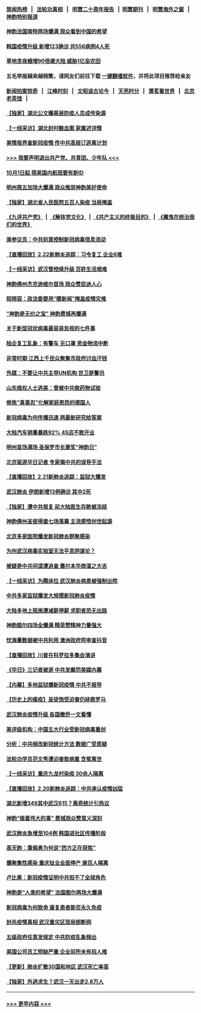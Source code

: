 #### [禁闻热榜](热点新闻.md?=0)  &nbsp;&nbsp;|&nbsp;&nbsp; [法轮功真相](https://github.com/gfw-breaker/truth/blob/master/README.md?=0) &nbsp;&nbsp;|&nbsp;&nbsp; [明慧二十周年报告](https://github.com/gfw-breaker/mh-reports/blob/master/README.md?=0) &nbsp;&nbsp;|&nbsp;&nbsp;[明慧期刊](https://github.com/gfw-breaker/mh-qikan) &nbsp;&nbsp;|&nbsp;&nbsp; [明慧海外之窗](https://github.com/gfw-breaker/mh-news/blob/master/README.md?=0) &nbsp;&nbsp;|&nbsp;&nbsp; [神韵特别报道](https://github.com/gfw-breaker/mh-news/blob/master/shenyun.md?=0)
#### [神韵法国南特两场爆满 观众看到中国的希望](../pages/nf4514/n11888918.md?t=02231831) 
#### [韩国疫情升级 新增123确诊 共556病例4人死](../pages/nf4514/n11888882.md?t=02231831) 
#### [草地贪夜蛾增90倍袭大陆 威胁1亿亩农田](../pages/nf4514/n11888493.md?t=02231831) 
#### 五毛举报越来越频繁，请网友们前往下载 [一键翻墙软件](https://github.com/gfw-breaker/ssr-accounts)，并将此项目推荐给亲友
#### [新闻拍案惊奇](https://github.com/gfw-breaker/banned-news/blob/master/pages/link4.md) &nbsp;&nbsp;|&nbsp;&nbsp; [江峰时刻](https://github.com/gfw-breaker/banned-news/blob/master/pages/link4.md) &nbsp;&nbsp;|&nbsp;&nbsp; [文昭谈古论今](https://github.com/gfw-breaker/banned-news/blob/master/pages/link4.md) &nbsp;&nbsp;|&nbsp;&nbsp; [天亮时分](https://github.com/gfw-breaker/banned-news/blob/master/pages/link4.md) &nbsp;&nbsp;|&nbsp;&nbsp; [萧茗看世界](https://github.com/gfw-breaker/banned-news/blob/master/pages/link4.md) &nbsp;&nbsp;|&nbsp;&nbsp; [北京老茶馆](https://github.com/gfw-breaker/banned-news/blob/master/pages/link4.md) &nbsp;&nbsp;|&nbsp;&nbsp; 
#### [【独家】湖北公文曝基层防疫人员成传染源](../pages/nf4514/n11887125.md?t=02231831) 
#### [【一线采访】湖北封村酿血案 家属述详情](../pages/nf4514/n11888368.md?t=02231831) 
#### [美情报界查新冠疫情 传中共高层订逃离计划](../pages/nf4514/n11888161.md?t=02231831) 
#### [>>> 我要声明退出共产党、共青团、少年队 <<<](https://github.com/begood0513/goodnews/blob/master/quit/letter.md) 
#### [10月1日起 搭美国内航班要有新ID](../pages/nf4514/n11888243.md?t=02231831) 
#### [明州周五加场大爆满 观众推崇神韵美好使命](../pages/nf4514/n11888062.md?t=02231831) 
#### [【独家】湖北省人民医院五百人染疫 当局掩盖](../pages/nf4514/n11888080.md?t=02231831) 
#### [《九评共产党》](https://github.com/begood0513/9ping.md/blob/master/README.md) &nbsp;|&nbsp; [《解体党文化》](../../../../jtdwh.md/blob/master/README.md)  &nbsp;|&nbsp; [《共产主义的终极目的》](../../../../gczydzjmd.md/blob/master/README.md) &nbsp;|&nbsp; [《魔鬼在统治我们的世界》](../../../../mgztzwmdsj.md/blob/master/README.md) 
#### [美参议员：中共刻意控制新冠病毒信息流动](../pages/nf4514/n11887949.md?t=02231831) 
#### [【直播回放】2.22新肺炎追踪：习令复工 企业6难](../pages/nf4514/n11887888.md?t=02231831) 
#### [【一线采访】武汉管控续升级 百姓生活艰难](../pages/nf4514/n11886970.md?t=02231831) 
#### [神韵佛州杰克逊维尔首场 观众赞启迪人心](../pages/nf4514/n11887811.md?t=02231831) 
#### [程晓容：政法委要用“暖新闻”掩盖疫情灾难](../pages/nf4514/n11887567.md?t=02231831) 
#### [“神韵是无价之宝” 神韵费城再爆满](../pages/nf4514/n11887726.md?t=02231831) 
#### [关于新型冠状病毒最容易忽视的七件事](../pages/nf4514/n11886753.md?t=02231831) 
#### [陆企复工乱象：有警车 无口罩 资金物流中断](../pages/nf4514/n11886914.md?t=02231831) 
#### [非常时期 江西上千民众聚集市政府讨血汗钱](../pages/nf4514/n11886708.md?t=02231831) 
#### [外媒：不要让中共主导UN机构 世卫是警讯](../pages/nf4514/n11886401.md?t=02231831) 
#### [山东维权人士逃美：曾被中共做药物试验](../pages/nf4514/n11884557.md?t=02231831) 
#### [修炼“真善忍”化解家庭恩怨的德国人](../pages/nf4514/n11886559.md?t=02231831) 
#### [新冠病毒为何传播迅速 两最新研究给答案](../pages/nf4514/n11886505.md?t=02231831) 
#### [大陆汽车销量暴跌92% 4S店不敢开业](../pages/nf4514/n11886391.md?t=02231831) 
#### [明州首场满场 圣保罗市长褒奖“神韵日”](../pages/nf4514/n11886134.md?t=02231831) 
#### [北京驱逐华日记者 专家揭中共的误导手法](../pages/nf4514/n11886124.md?t=02231831) 
#### [【直播回放】2.21新肺炎追踪：监狱大爆发](../pages/nf4514/n11886081.md?t=02231831) 
#### [武汉肺炎 伊朗新增13例确诊 其中2死](../pages/nf4514/n11885880.md?t=02231831) 
#### [【独家】遭中共报复 前大陆医生存款被冻结](../pages/nf4514/n11884783.md?t=02231831) 
#### [神韵佛州圣彼得堡七场落幕 主流感悟创世起源](../pages/nf4514/n11885432.md?t=02231831) 
#### [北京多家医院爆发新冠肺炎群聚感染](../pages/nf4514/n11884463.md?t=02231831) 
#### [为何武汉病毒实验室无法平息阴谋论？](../pages/nf4514/n11884970.md?t=02231831) 
#### [被疑是中共间谍遭追查 墨尔本华商溜之大吉](../pages/nf4514/n11882036.md?t=02231831) 
#### [【一线采访】为腾床位 武汉肺炎病患被强制出院](../pages/nf4514/n11884399.md?t=02231831) 
#### [中共多家监狱爆发大规模新冠肺炎疫情](../pages/nf4514/n11884649.md?t=02231831) 
#### [大陆多地上班族遭减薪停薪 求职者恐无出路](../pages/nf4514/n11884023.md?t=02231831) 
#### [神韵图尔四场全爆满 精英赞精神力量强大](../pages/nf4514/n11884287.md?t=02231831) 
#### [忧海量数据被中共利用 澳洲政府将审查抖音](../pages/nf4514/n11884360.md?t=02231831) 
#### [【直播回放】川普在科罗拉多集会演讲](../pages/nf4514/n11883640.md?t=02231831) 
#### [《华日》三记者被逐 中共发飙罚美媒内幕](../pages/nf4514/n11884184.md?t=02231831) 
#### [【内幕】多地监狱爆新冠疫情 中共不报导](../pages/nf4514/n11883419.md?t=02231831) 
#### [【历史上的瘟疫】圣徒饱受迫害仍拯救罗马](../pages/nf4514/n11869717.md?t=02231831) 
#### [武汉肺炎疫情升级 各国撤侨一文看懂](../pages/nf4514/n11859313.md?t=02231831) 
#### [美评级机构：中国五大行业受新冠病毒重创](../pages/nf4514/n11883846.md?t=02231831) 
#### [分析：中共频改新冠统计方法 数据广受质疑](../pages/nf4514/n11883875.md?t=02231831) 
#### [法轮功学员范文秀遭迫害致病重 含冤离世](../pages/nf4514/n11873180.md?t=02231831) 
#### [【一线采访】重庆九龙村染疫 30余人隔离](../pages/nf4514/n11883522.md?t=02231831) 
#### [【直播回放】2.20新肺炎追踪：中共承认疫情凶猛](../pages/nf4514/n11883291.md?t=02231831) 
#### [湖北新增349其中武汉615？离奇统计引热议](../pages/nf4514/n11882030.md?t=02231831) 
#### [神韵“做着伟大的事” 费城观众赞意义深刻](../pages/nf4514/n11882810.md?t=02231831) 
#### [武汉肺炎急增至104例 韩国进社区传播阶段](../pages/nf4514/n11882544.md?t=02231831) 
#### [高天韵：蓬佩奥为何说“西方正在获胜”](../pages/nf4514/n11882619.md?t=02231831) 
#### [爆聚集性感染 重庆钛业全面停产 逾百人隔离](../pages/nf4514/n11882402.md?t=02231831) 
#### [卢比奥：新冠疫情证明中共担不了全球角色](../pages/nf4514/n11881340.md?t=02231831) 
#### [神韵是“人类的希望” 法国图尔两场大爆满](../pages/nf4514/n11881978.md?t=02231831) 
#### [新冠病毒为何致命 康复患者能否永久免疫](../pages/nf4514/n11881488.md?t=02231831) 
#### [封杀疫情真相 武汉重灾区现局部断网](../pages/nf4514/n11881762.md?t=02231831) 
#### [五级政府任意发规定 中共防疫乱象频出](../pages/nf4514/n11881781.md?t=02231831) 
#### [美国公司员工短缺严重 企业前所未有招人难](../pages/nf4514/n11881792.md?t=02231831) 
#### [【更新】肺炎扩散30国和地区 武汉死亡率高](../pages/nf4514/n11801312.md?t=02231831) 
#### [【独家】外逃求生？武汉一天出走2.8万人](../pages/nf4514/n11879658.md?t=02231831) 

----
#### [ >>> 更早内容 <<< ](../indexes/nf4514-earlier.md)
